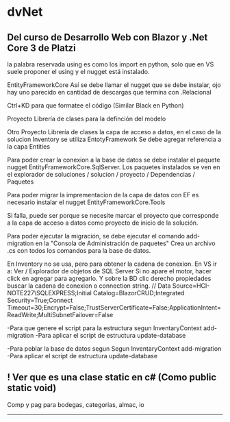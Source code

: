 # dvNet

## Del curso de Desarrollo Web con Blazor y .Net Core 3 de Platzi

la palabra reservada using es como los import en python, solo que en VS suele proponer el using y el nugget está instalado.

EntityFrameworkCore
Así se debe llamar el nugget que se debe instalar, ojo hay uno parecido en cantidad de descargas que termina con .Relacional

Ctrl+KD para que formatee el código (Similar Black en Python)

Proyecto Librería de clases para la definción del modelo


Otro Proyecto Librería de clases la capa de acceso a datos, en el caso de la solucion Inventory se utiliza EntotyFramework
Se debe agregar referencia a la capa Entities

Para poder crear la conexion a la base de datos se debe instalar el paquete nugget EntityFrameworkCore.SqlServer.
Los paquetes instalados se ven en el explorador de soluciones / solucion / proyecto / Dependencias / Paquetes

Para poder migrar la imprementacion de la capa de datos con EF es necesario instalar el nugget EntityFrameworkCore.Tools

Si falla, puede ser porque se necesite marcar el proyecto que corresponde a la capa de acceso a datos como proyecto de inicio de la solución.

Para poder ejecutar la migración, se debe ejecutar el comando
add-migration en la "Consola de Administración de paquetes"
Crea un archivo .cs con todos los comandos para la base de datos.

En Inventory no se usa, pero para obtener la cadena de conexion.
En VS ir a: Ver / Explorador de objetos de SQL Server
Si no apare el motor, hacer click en agregar para agregarlo. Y sobre la BD clic derecho propiedades buscar la cadena de conexion o connection string.
// Data Source=HCI-NOTE227\SQLEXPRESS;Initial Catalog=BlazorCRUD;Integrated Security=True;Connect Timeout=30;Encrypt=False;TrustServerCertificate=False;ApplicationIntent=ReadWrite;MultiSubnetFailover=False

-Para que genere el script para la estructura segun InventaryContext
add-migration <FirsMigration>
-Para aplicar el script de estructura
update-database

-Para poblar la base de datos segun Segun InventaryContext
add-migration <AddData>
-Para aplicar el script de estructura
update-database


## ! Ver que es una clase static en c# (Como public static void)


Comp y pag para bodegas, categorias, almac, io

--------------------------------------------------------------------------------------------


